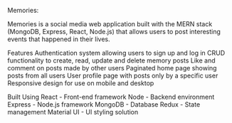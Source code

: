 Memories: 

Memories is a social media web application built with the MERN stack (MongoDB, Express, React, Node.js) that allows users to post interesting events that happened in their lives.

Features
Authentication system allowing users to sign up and log in
CRUD functionality to create, read, update and delete memory posts
Like and comment on posts made by other users
Paginated home page showing posts from all users
User profile page with posts only by a specific user
Responsive design for use on mobile and desktop

Built Using
React - Front-end framework
Node - Backend environment
Express - Node.js framework
MongoDB - Database
Redux - State management
Material UI - UI styling solution
